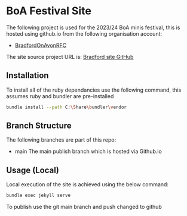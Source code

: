 # BoA Festival Site
The following project is used for the 2023/24 BoA minis festival, this is hosted using github.io from the following organisation account:
* [BradfordOnAvonRFC](https://github.com/BradfordOnAvonRFC)

The site source project URL is: [Bradford site GitHub](https://github.com/BradfordOnAvonRFC/BradfordOnAvonRFC.github.io)

## Installation
To install all of the ruby dependancies use the following command, this assumes ruby and bundler are pre-installed
```bash
bundle install --path C:\Share\bundler\vendor
```

## Branch Structure
The following branches are part of this repo:
* main 
The main publish branch which is hosted via Github.io


## Usage (Local)
Local execution of the site is achieved using the below command:

```bash
bundle exec jekyll serve
```

To publish use the git main branch and push changed to github